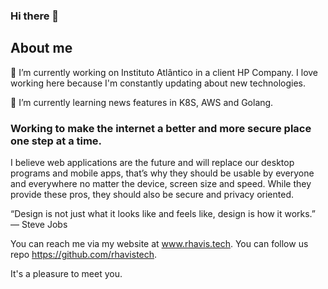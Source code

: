 ### Hi there 👋

## About me

🔭 I’m currently working on Instituto Atlântico in a client HP Company. I love working here because I'm constantly updating about new technologies.

🌱 I’m currently learning news features in K8S, AWS and Golang.

### Working to make the internet a better and more secure place one step at a time.
I believe web applications are the future and will replace our desktop programs and mobile apps, that’s why they should be usable by everyone and everywhere no matter the device, screen size and speed. While they provide these pros, they should also be secure and privacy oriented.

“Design is not just what it looks like and feels like, design is how it works.” — Steve Jobs

You can reach me via my website at www.rhavis.tech.
You can follow us repo https://github.com/rhavistech.

It's a pleasure to meet you.


<!--
**joaolgn1985/joaolgn1985** is a ✨ _special_ ✨ repository because its `README.md` (this file) appears on your GitHub profile.

Here are some ideas to get you started:

- 🔭 I’m currently working on ...
- 🌱 I’m currently learning ...
- 👯 I’m looking to collaborate on ...
- 🤔 I’m looking for help with ...
- 💬 Ask me about ...
- 📫 How to reach me: ...
- 😄 Pronouns: ...
- ⚡ Fun fact: ...
-->
